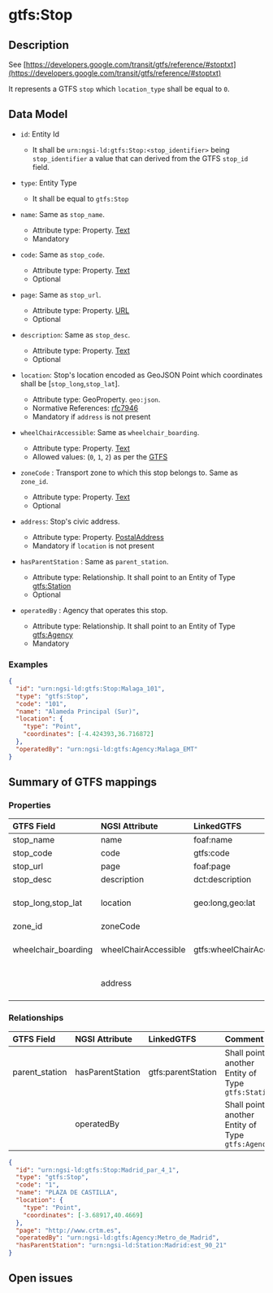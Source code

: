 # gtfs:Stop

## Description

See [https://developers.google.com/transit/gtfs/reference/#stoptxt](https://developers.google.com/transit/gtfs/reference/#stoptxt)

It represents a GTFS `stop` which `location_type` shall be equal to `0`.

## Data Model

+ `id`: Entity Id
  + It shall be `urn:ngsi-ld:gtfs:Stop:<stop_identifier>` being `stop_identifier` a value that can derived from the GTFS `stop_id` field. 

+ `type`: Entity Type 
  + It shall be equal to `gtfs:Stop` 
 
+ `name`: Same as `stop_name`. 
  + Attribute type: Property. [Text](https://schema.org/Text)
  + Mandatory
  
+ `code`: Same as `stop_code`. 
  + Attribute type: Property. [Text](https://schema.org/Text)
  + Optional
  
+ `page`: Same as `stop_url`. 
  + Attribute type: Property. [URL](https://schema.org/URL)
  + Optional
  
+ `description`: Same as `stop_desc`. 
  + Attribute type: Property. [Text](https://schema.org/Text)
  + Optional
 
+ `location`: Stop's location encoded as GeoJSON Point which coordinates shall be [`stop_long`,`stop_lat`].
  + Attribute type: GeoProperty. `geo:json`.
  + Normative References: [rfc7946](https://tools.ietf.org/html/rfc7946)
  + Mandatory if `address` is not present

+ `wheelChairAccessible`: Same as `wheelchair_boarding`. 
  + Attribute type: Property. [Text](https://schema.org/Text)
  + Allowed values: (`0`, `1`, `2`) as per the [GTFS](https://developers.google.com/transit/gtfs/reference/#stoptxt)
  
+ `zoneCode` : Transport zone to which this stop belongs to. Same as `zone_id`. 
  + Attribute type: Property. [Text](https://schema.org/Text)
  + Optional

+ `address`: Stop's civic address. 
  + Attribute type: Property. [PostalAddress](https://schema.org/PostalAddress)
  + Mandatory if `location` is not present
  
+ `hasParentStation` : Same as `parent_station`.  
  + Attribute type: Relationship. It shall point to an Entity of Type [gtfs:Station](../../Station/doc/spec.md)
  + Optional

+ `operatedBy` : Agency that operates this stop.
  + Attribute type: Relationship. It shall point to an Entity of Type [gtfs:Agency](../../Agency/doc/spec.md)
  + Mandatory

### Examples

```json
{
  "id": "urn:ngsi-ld:gtfs:Stop:Malaga_101",
  "type": "gtfs:Stop",
  "code": "101",
  "name": "Alameda Principal (Sur)",
  "location": {
    "type": "Point",
    "coordinates": [-4.424393,36.716872]
  },
  "operatedBy": "urn:ngsi-ld:gtfs:Agency:Malaga_EMT"
}
```

  
## Summary of GTFS mappings  

### Properties

| GTFS Field            | NGSI Attribute        | LinkedGTFS                  | Comment                                                |
|:--------------------- |:----------------------|:----------------------------|:-------------------------------------------------------|
| stop_name             | name                  | foaf:name                   |
| stop_code             | code                  | gtfs:code                   |
| stop_url              | page                  | foaf:page                   |
| stop_desc             | description           | dct:description             |
| stop_long,stop_lat    | location              | geo:long,geo:lat            | Encoded as a GeoJSON Point.
| zone_id               | zoneCode              |                             |
| wheelchair_boarding   | wheelChairAccessible  | gtfs:wheelChairAccessible   | `0`, `1`, `2` as per GTFS spec.   
|                       | address               |                             | Stop's [address](https://schema.org/address). Schema.org


### Relationships

| GTFS Field            | NGSI Attribute      | LinkedGTFS           | Comment                                                |
|:--------------------- |:--------------------|:-------------------- |:-------------------------------------------------------|
| parent_station        | hasParentStation    | gtfs:parentStation   | Shall point to another Entity of Type `gtfs:Station`
|                       | operatedBy          |                      | Shall point to another Entity of Type `gtfs:Agency`


```json
{
  "id": "urn:ngsi-ld:gtfs:Stop:Madrid_par_4_1",
  "type": "gtfs:Stop",
  "code": "1",
  "name": "PLAZA DE CASTILLA",
  "location": {
    "type": "Point",
    "coordinates": [-3.68917,40.4669]
  },
  "page": "http://www.crtm.es",
  "operatedBy": "urn:ngsi-ld:gtfs:Agency:Metro_de_Madrid",
  "hasParentStation": "urn:ngsi-ld:Station:Madrid:est_90_21"
}
```

## Open issues

